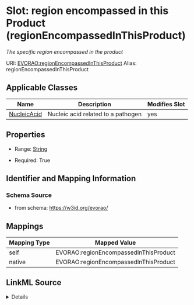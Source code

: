 

# Slot: region encompassed in this Product (regionEncompassedInThisProduct) 


_The specific region encompassed in the product_





URI: [EVORAO:regionEncompassedInThisProduct](https://w3id.org/evorao/regionEncompassedInThisProduct)
Alias: regionEncompassedInThisProduct

<!-- no inheritance hierarchy -->





## Applicable Classes

| Name | Description | Modifies Slot |
| --- | --- | --- |
| [NucleicAcid](NucleicAcid.md) | Nucleic acid related to a pathogen |  yes  |







## Properties

* Range: [String](String.md)

* Required: True





## Identifier and Mapping Information







### Schema Source


* from schema: https://w3id.org/evorao/




## Mappings

| Mapping Type | Mapped Value |
| ---  | ---  |
| self | EVORAO:regionEncompassedInThisProduct |
| native | EVORAO:regionEncompassedInThisProduct |




## LinkML Source

<details>
```yaml
name: regionEncompassedInThisProduct
description: The specific region encompassed in the product
title: region encompassed in this Product
from_schema: https://w3id.org/evorao/
rank: 1000
alias: regionEncompassedInThisProduct
domain_of:
- NucleicAcid
range: string
required: true
multivalued: false

```
</details>